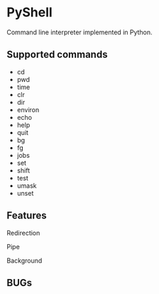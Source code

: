 # PyShell

Command line interpreter implemented in Python.

## Supported commands

* cd <directory>
* pwd
* time
* clr
* dir <directory>
* environ
* echo <comment>
* help
* quit
* bg
* fg
* jobs
* set
* shift
* test
* umask
* unset

## Features

Redirection

Pipe

Background

## BUGs

